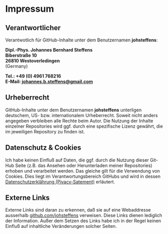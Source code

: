 # Impressum

## Verantwortlicher

Verantwotlich für GitHub-Inhalte unter dem Benutzernamen **johsteffens**:

**Dipl.-Phys. Johannes Bernhard Steffens <br>
Biberstraße 10 <br>
26810 Westoverledingen** <br>
(Germany)

**Tel.: +49 (0) 4961 768216** <br>
**E-Mail: johannes.b.steffens@gmail.com**

## Urheberrecht
GitHub-Inhalte unter dem Benutzernamen **johsteffens** unterligen deutschem, US- bzw. internationalem Urheberrecht. Soweit nicht anders angegeben verbleiben alle Rechte beim Autor. Die Nutzung der Inhalte einzelner Repositories wird ggf. durch eine spezifische Lizenz gewährt, die im jeweiligen Repository zu finden ist.

## Datenschutz & Cookies
Ich habe keinen Einfluß auf Daten, die ggf. durch die Nutzung dieser Git-Hub Seite (z.B. das Ansehen oder Herunterladen meiner Repositories) erhoben und verarbeitet werden. Das gleiche gilt für die Verwendung von Cookies. Dies liegt im Verantwortungsbereich GitHubs und wird in dessen [Datenschutzerklährung (Pivacy-Satement)](https://help.github.com/articles/github-privacy-statement) erläutert.

## Externe Links
Externe Links sind daran zu erkennen, daß sie auf eine Webaddresse ausserhalb [github.com/johsteffens](https://github.com/johsteffens) verweisen. Diese Links dienen lediglich der Information. Außer dem Setzen des Links habe ich in der Regel keinen Einfluß auf inhaltliche Veränderungen solcher Seiten.
